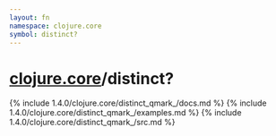 ```yaml
---
layout: fn
namespace: clojure.core
symbol: distinct?
---
```


# [clojure.core](../)/distinct?

{% include 1.4.0/clojure.core/distinct_qmark_/docs.md %}
{% include 1.4.0/clojure.core/distinct_qmark_/examples.md %}
{% include 1.4.0/clojure.core/distinct_qmark_/src.md %}

